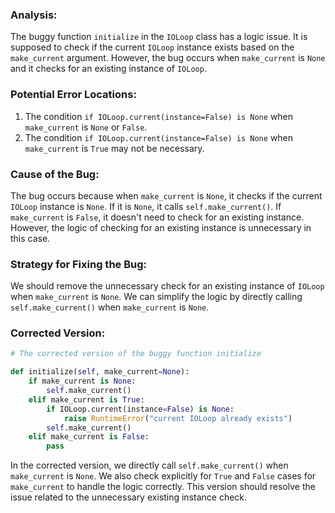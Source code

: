 ### Analysis:
The buggy function `initialize` in the `IOLoop` class has a logic issue. It is supposed to check if the current `IOLoop` instance exists based on the `make_current` argument. However, the bug occurs when `make_current` is `None` and it checks for an existing instance of `IOLoop`.

### Potential Error Locations:
1. The condition `if IOLoop.current(instance=False) is None` when `make_current` is `None` or `False`.
2. The condition `if IOLoop.current(instance=False) is None` when `make_current` is `True` may not be necessary.

### Cause of the Bug:
The bug occurs because when `make_current` is `None`, it checks if the current `IOLoop` instance is `None`. If it is `None`, it calls `self.make_current()`. If `make_current` is `False`, it doesn't need to check for an existing instance. However, the logic of checking for an existing instance is unnecessary in this case.

### Strategy for Fixing the Bug:
We should remove the unnecessary check for an existing instance of `IOLoop` when `make_current` is `None`. We can simplify the logic by directly calling `self.make_current()` when `make_current` is `None`.

### Corrected Version:
```python
# The corrected version of the buggy function initialize

def initialize(self, make_current=None):
    if make_current is None:
        self.make_current()
    elif make_current is True:
        if IOLoop.current(instance=False) is None:
            raise RuntimeError("current IOLoop already exists")
        self.make_current()
    elif make_current is False:
        pass
```

In the corrected version, we directly call `self.make_current()` when `make_current` is `None`. We also check explicitly for `True` and `False` cases for `make_current` to handle the logic correctly. This version should resolve the issue related to the unnecessary existing instance check.